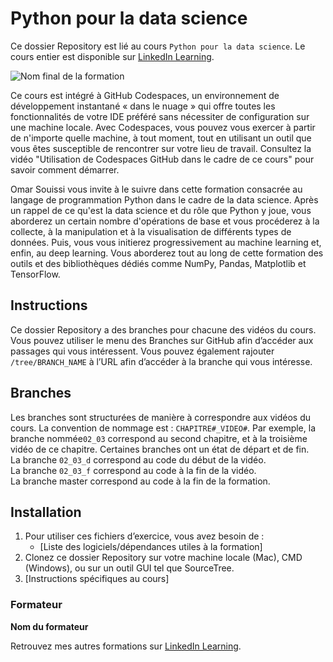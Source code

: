 # Python pour la data science

Ce dossier Repository est lié au cours `Python pour la data science`. Le cours entier est disponible sur [LinkedIn Learning][lil-course-url].

![Nom final de la formation][lil-thumbnail-url] 

Ce cours est intégré à GitHub Codespaces, un environnement de développement instantané « dans le nuage » qui offre toutes les fonctionnalités de votre IDE préféré sans nécessiter de configuration sur une machine locale. Avec Codespaces, vous pouvez vous exercer à partir de n'importe quelle machine, à tout moment, tout en utilisant un outil que vous êtes susceptible de rencontrer sur votre lieu de travail. Consultez la vidéo "Utilisation de Codespaces GitHub dans le cadre de ce cours" pour savoir comment démarrer.    

Omar Souissi vous invite à le suivre dans cette formation consacrée au langage de programmation Python dans le cadre de la data science. Après un rappel de ce qu'est la data science et du rôle que Python y joue, vous aborderez un certain nombre d'opérations de base et vous procéderez à la collecte, à la manipulation et à la visualisation de différents types de données. Puis, vous vous initierez progressivement au machine learning et, enfin, au deep learning. Vous aborderez tout au long de cette formation des outils et des bibliothèques dédiés comme NumPy, Pandas, Matplotlib et TensorFlow.

## Instructions

Ce dossier Repository a des branches pour chacune des vidéos du cours. Vous pouvez utiliser le menu des Branches sur GitHub afin d’accéder aux passages qui vous intéressent. Vous pouvez également rajouter `/tree/BRANCH_NAME` à l’URL afin d’accéder à la branche qui vous intéresse. 

## Branches

Les branches sont structurées de manière à correspondre aux vidéos du cours. La convention de nommage est : `CHAPITRE#_VIDEO#`. Par exemple, la branche nommée`02_03` correspond au second chapitre, et à la troisième vidéo de ce chapitre. Certaines branches ont un état de départ et de fin.  
La branche `02_03_d` correspond au code du début de la vidéo.  
La branche `02_03_f` correspond au code à la fin de la vidéo.  
La branche master correspond au code à la fin de la formation. 

## Installation

1. Pour utiliser ces fichiers d’exercice, vous avez besoin de : 
   - [Liste des logiciels/dépendances utiles à la formation] 
2. Clonez ce dossier Repository sur votre machine locale (Mac), CMD (Windows), ou sur un outil GUI tel que SourceTree. 
3. [Instructions spécifiques au cours] 


### Formateur

**Nom du formateur** 

 Retrouvez mes autres formations sur [LinkedIn Learning][lil-URL-trainer].

[0]: # (Replace these placeholder URLs with actual course URLs)
[lil-course-url]: https://www.linkedin.com/learning/python-pour-la-data-science
[lil-thumbnail-url]: https://media.licdn.com/dms/image/v2/D4D0DAQEtYHEe9QrdLg/learning-public-crop_675_1200/learning-public-crop_675_1200/0/1725369346966?e=2147483647&v=beta&t=KRsmGDaCQJ3xiG_l0nJJN8tukdR9MEczU19Dr8f3UmU
[lil-URL-trainer]: https://www.linkedin.com/learning/instructors/omar-souissi

[1]: # (End of FR-Instruction ###############################################################################################)

